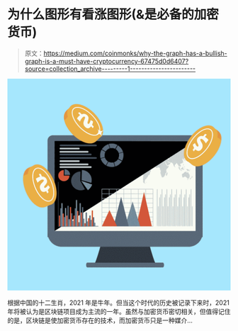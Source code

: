# 为什么图形有看涨图形(&是必备的加密货币)

> 原文：<https://medium.com/coinmonks/why-the-graph-has-a-bullish-graph-is-a-must-have-cryptocurrency-67475d0d6407?source=collection_archive---------1----------------------->

![](img/a1eb30a7a4e1185500ded0f5bfbabfb1.png)

根据中国的十二生肖，2021 年是牛年。但当这个时代的历史被记录下来时，2021 年将被认为是区块链项目成为主流的一年。虽然与加密货币密切相关，但值得记住的是，区块链是使加密货币存在的技术，而加密货币只是一种媒介…